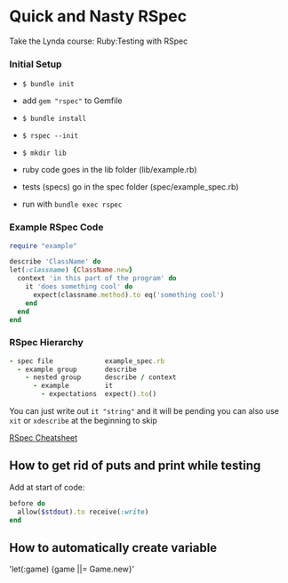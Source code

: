 # Quick and Nasty RSpec

Take the Lynda course: Ruby:Testing with RSpec

### Initial Setup

- `$ bundle init`
- add `gem "rspec"` to Gemfile
- `$ bundle install`
- `$ rspec --init`
- `$ mkdir lib`
- ruby code goes in the lib folder (lib/example.rb)
- tests (specs) go in the spec folder (spec/example_spec.rb)

- run with `bundle exec rspec`

### Example RSpec Code

```Ruby
require "example"

describe 'ClassName' do
let(:classname) {ClassName.new}
  context 'in this part of the program' do
    it 'does something cool' do
      expect(classname.method).to eq('something cool')
    end
  end
end
```

### RSpec Hierarchy

```Ruby
- spec file             example_spec.rb
  - example group       describe
    - nested group      describe / context
      - example         it
        - expectations  expect().to()
```

You can just write out `it "string"` and it will be pending
you can also use `xit` or `xdescribe` at the beginning to skip

[RSpec Cheatsheet](http://www.anchor.com.au/wp-content/uploads/rspec_cheatsheet_attributed.pdf)

## How to get rid of puts and print while testing

Add at start of code:

```Ruby
before do
  allow($stdout).to receive(:write)
end
```

## How to automatically create variable

'let(:game) {game ||= Game.new}'
